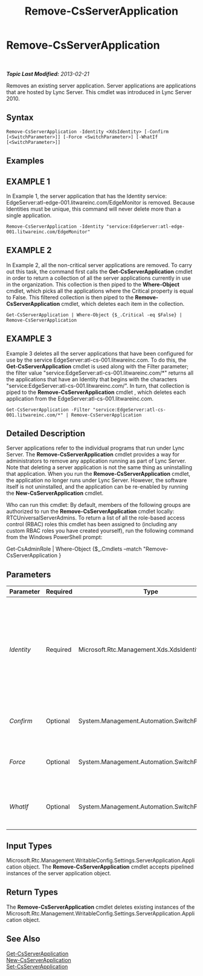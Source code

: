 ﻿---
title: Remove-CsServerApplication
TOCTitle: Remove-CsServerApplication
ms:assetid: 55325d8c-9c67-4e88-868d-ce62bc11322e
ms:mtpsurl: https://technet.microsoft.com/en-us/library/Gg398366(v=OCS.15)
ms:contentKeyID: 48184181
ms.date: 07/23/2014
mtps_version: v=OCS.15
---

<div data-xmlns="http://www.w3.org/1999/xhtml">

<div class="topic" data-xmlns="http://www.w3.org/1999/xhtml" data-msxsl="urn:schemas-microsoft-com:xslt" data-cs="http://msdn.microsoft.com/en-us/">

<div data-asp="http://msdn2.microsoft.com/asp">

# Remove-CsServerApplication

</div>

<div id="mainSection">

<div id="mainBody">

<span> </span>

_**Topic Last Modified:** 2013-02-21_

Removes an existing server application. Server applications are applications that are hosted by Lync Server. This cmdlet was introduced in Lync Server 2010.

<div>

## Syntax

    Remove-CsServerApplication -Identity <XdsIdentity> [-Confirm [<SwitchParameter>]] [-Force <SwitchParameter>] [-WhatIf [<SwitchParameter>]]

</div>

<div>

## Examples

<div>

## EXAMPLE 1

In Example 1, the server application that has the Identity service: EdgeServer:atl-edge-001.litwareinc.com/EdgeMonitor is removed. Because Identities must be unique, this command will never delete more than a single application.

    Remove-CsServerApplication -Identity "service:EdgeServer:atl-edge-001.litwareinc.com/EdgeMonitor"

</div>

<div>

## EXAMPLE 2

In Example 2, all the non-critical server applications are removed. To carry out this task, the command first calls the **Get-CsServerApplication** cmdlet in order to return a collection of all the server applications currently in use in the organization. This collection is then piped to the **Where-Object** cmdlet, which picks all the applications where the Critical property is equal to False. This filtered collection is then piped to the **Remove-CsServerApplication** cmdlet, which deletes each item in the collection.

    Get-CsServerApplication | Where-Object {$_.Critical -eq $False} | Remove-CsServerApplication

</div>

<div>

## EXAMPLE 3

Example 3 deletes all the server applications that have been configured for use by the service EdgeServer:atl-cs-001.litwareinc.com. To do this, the **Get-CsServerApplication** cmdlet is used along with the Filter parameter; the filter value "service:EdgeServer:atl-cs-001.litwareinc.com/\*" returns all the applications that have an Identity that begins with the characters "service:EdgeServer:atl-cs-001.litwareinc.com/". In turn, that collection is piped to the **Remove-CsServerApplication** cmdlet , which deletes each application from the EdgeServer:atl-cs-001.litwareinc.com.

    Get-CsServerApplication -Filter "service:EdgeServer:atl-cs-001.litwareinc.com/*" | Remove-CsServerApplication

</div>

</div>

<div>

## Detailed Description

Server applications refer to the individual programs that run under Lync Server. The **Remove-CsServerApplication** cmdlet provides a way for administrators to remove any application running as part of Lync Server. Note that deleting a server application is not the same thing as uninstalling that application. When you run the **Remove-CsServerApplication** cmdlet, the application no longer runs under Lync Server. However, the software itself is not uninstalled, and the application can be re-enabled by running the **New-CsServerApplication** cmdlet.

Who can run this cmdlet: By default, members of the following groups are authorized to run the **Remove-CsServerApplication** cmdlet locally: RTCUniversalServerAdmins. To return a list of all the role-based access control (RBAC) roles this cmdlet has been assigned to (including any custom RBAC roles you have created yourself), run the following command from the Windows PowerShell prompt:

Get-CsAdminRole | Where-Object {$\_.Cmdlets –match "Remove-CsServerApplication }

</div>

<div>

## Parameters


<table>
<colgroup>
<col style="width: 25%" />
<col style="width: 25%" />
<col style="width: 25%" />
<col style="width: 25%" />
</colgroup>
<thead>
<tr class="header">
<th>Parameter</th>
<th>Required</th>
<th>Type</th>
<th>Description</th>
</tr>
</thead>
<tbody>
<tr class="odd">
<td><p><em>Identity</em></p></td>
<td><p>Required</p></td>
<td><p>Microsoft.Rtc.Management.Xds.XdsIdentity</p></td>
<td><p>Unique identifier for the server application to be removed. Server application Identities are composed of the service where the application is hosted plus the application name. For example, the server application named QoEAgent might have an Identity similar to this: service:Registrar:atl-cs-001.litwareinc.com/QoEAgent.</p></td>
</tr>
<tr class="even">
<td><p><em>Confirm</em></p></td>
<td><p>Optional</p></td>
<td><p>System.Management.Automation.SwitchParameter</p></td>
<td><p>Prompts you for confirmation before executing the command.</p></td>
</tr>
<tr class="odd">
<td><p><em>Force</em></p></td>
<td><p>Optional</p></td>
<td><p>System.Management.Automation.SwitchParameter</p></td>
<td><p>Suppresses the display of any non-fatal error message that might occur when running the command.</p></td>
</tr>
<tr class="even">
<td><p><em>WhatIf</em></p></td>
<td><p>Optional</p></td>
<td><p>System.Management.Automation.SwitchParameter</p></td>
<td><p>Describes what would happen if you executed the command without actually executing the command.</p></td>
</tr>
</tbody>
</table>


</div>

<div>

## Input Types

Microsoft.Rtc.Management.WritableConfig.Settings.ServerApplication.Application object. The **Remove-CsServerApplication** cmdlet accepts pipelined instances of the server application object.

</div>

<div>

## Return Types

The **Remove-CsServerApplication** cmdlet deletes existing instances of the Microsoft.Rtc.Management.WritableConfig.Settings.ServerApplication.Application object.

</div>

<div>

## See Also


[Get-CsServerApplication](get-csserverapplication.md)  
[New-CsServerApplication](new-csserverapplication.md)  
[Set-CsServerApplication](set-csserverapplication.md)  
  

</div>

</div>

<span> </span>

</div>

</div>

</div>

